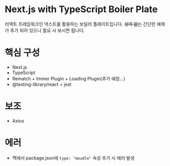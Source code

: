 # Next.js with TypeScript Boiler Plate
리액트 프레임워크인 넥스트를 활용하는 보일러 플레이트입니다.
~~성의 없는~~ 간단한 예제가 추가 되어 있으니 필요 시 보시면 됩니다.


# 핵심 구성
- Next.js
- TypeScript
- Rematch + Immer Plugin + Loading Plugin(추가 예정...)
- @testing-library/react + jest

# 보조
- Axios

# 에러
- 맥에서 package.json에 `type: "moudle"` 속성 추가 시 에러 발생